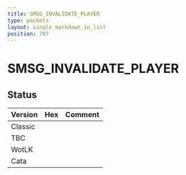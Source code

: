 ```yaml
---
title: SMSG_INVALIDATE_PLAYER
type: packets
layout: single_markdown_in_list
position: 797
---
```


# SMSG_INVALIDATE_PLAYER

## Status

Version | Hex | Comment
---------- | ---------- | ---------- 
Classic |  |  
TBC |  |  
WotLK |  |  
Cata |  |  
